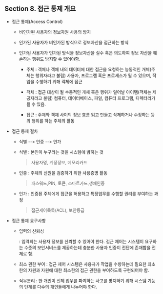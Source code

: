 ## Section 8. 접근 통제 개요

- 접근 통제(Access Control)

  - 비인가된 사용자의 정보자원 사용의 방지

  - 인가된 사용자가 비인가된 방식으로 정보자산을 접근하는 방식

  - 인가된 사용자가 인가된 방식을 정보자산을 실수 혹은 의도하여 정보 자산을 훼손하는 행위도 방지할 수 있어야함.

    - 주체 : 객체나 객체 내의 데이터에 대한 접근을 요청하는 능동적인 개체(주체는 행위자라고 불림)
      사용자, 프로그램 혹은 프로세스가 될 수 있으며, 작업을 수행하기 위해 객체에 접근

    - 객체 : 접근 대상이 될 수동적인 개체 혹은 행위가 일어날 아이템(객체는 제공자라고 불림)
      컴퓨터, 데이터베이스, 파일, 컴퓨터 프로그램, 디렉터리가 될 수 있음.

    - 접근 : 주체와 객체 사이의 정보 흐름
      읽고 만들고 삭제하거나 수정하는 등의 행위를 하는 주체의 활동

      

- 접근 통제 절차

  - 식별 --> 인증 --> 인가

  - 식별
    : 본인이 누구라는 것을 시스템에 밝히는 것

    > 사용자명, 계정정보, 메모리카드

  - 인증
    : 주체의 신원을 검증하기 위한 사용증명 활동

    > 패스워드,PIN, 토큰, 스마트카드,생체인증

  - 인가
    : 인증된 주체에게 접근을 허용하고 특정업무를 수행할 권리를 부여하는 과정

    > 접근제어목록(ACL), 보안등급

- 접근 통제 요구사항

  - 입력의 신뢰성

    : 입력되는 사용자 정보를 신뢰할 수 있어야 한다. 접근 제어는 시스템이 요구하는 수준의 보안서비스를 제공하는데 충분한 사용자 인증이 전단에 존재함을 전제로 함.

  - 최소 권한 부여
    : 접근 제어 시스템은 사용자가 작업을 수항하는데 필요한 최소한의 자원과 자원에 대한 최소한의 접근 권한을 부여하도록 구현되어야 함. 

  - 직무분리
    : 한 개인이 전체 업무를 파괴하는 사고를 방지하기 위해 시스템 기능의 단계를 다수의 개인들에게 나누어야 한다. 